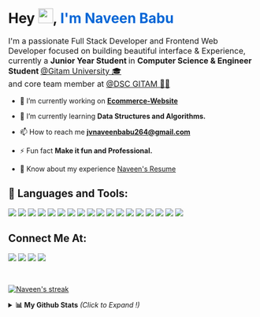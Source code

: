 <!-- <a href="#"><img width="100%" height="auto" src="https://i.imgur.com/iXuL1HG.png" height="175px"/></a> -->

<h1 align="left">Hey <img src="https://raw.githubusercontent.com/MartinHeinz/MartinHeinz/master/wave.gif" width="30px">, <span style="color:#0366d6">I'm Naveen Babu </span></h1>
<p align="left" style="font-size:16px">I'm a passionate Full Stack Developer and Frontend Web Developer focused on building beautiful interface & Experience, <br>  currently a <b>Junior Year Student </b> in <b>Computer Science & Engineer Student </b> <a href="https://www.gitam.edu/">@Gitam University 🎓</a> <br> and core team member at <a href="https://dsc-website-v2.vercel.app/">@DSC GITAM 👨‍💻</a> 

<br />

- 🔭 I’m currently working on **[Ecommerce-Website](https://github.com/jvnaveenbabu/KIWU-Fashions)**

- 🌱 I’m currently learning **Data Structures and Algorithms.**

- 📫 How to reach me **jvnaveenbabu264@gmail.com**

- ⚡ Fun fact **Make it fun and Professional.**

- 📑 Know about my experience <a href="https://drive.google.com/file/d/13YnPGIaMXdBtIa_ImOtOSEjfxShOTabn/view?usp=sharing">Naveen's Resume</a>


## 🚀 Languages and Tools:

<p align="left"> 
    <img src="https://img.icons8.com/color/48/000000/c-plus-plus-logo.png"/>
    <img src="https://img.icons8.com/color/48/000000/python.png"/>
    <img src="https://img.icons8.com/color/48/000000/java-coffee-cup-logo.png"/>
    <img src="https://img.icons8.com/color/48/000000/html-5.png"/> 
    <img src="https://img.icons8.com/color/48/000000/css3.png"/> 
    <img src="https://img.icons8.com/color/48/000000/bootstrap.png"/> 
    <img src="https://img.icons8.com/color/48/000000/javascript.png"/>
    <img src="https://img.icons8.com/color/48/000000/git.png"/>
    <img src="https://img.icons8.com/color/48/000000/react-native.png"/>
    <img src="https://img.icons8.com/color/48/000000/firebase.png"/>
    <img src="https://img.icons8.com/color/48/000000/nodejs.png"/>
    <img src="https://img.icons8.com/color/48/000000/mongodb.png"/>
    <img src="https://img.icons8.com/fluent/48/000000/mysql-logo.png"/>
    <img src="https://img.icons8.com/color/48/000000/windows-10.png"/>
    <img src="https://img.icons8.com/fluent/48/000000/console.png"/>
    <img src="https://img.icons8.com/fluent/48/000000/old-vmware-logo.png"/>
    <img src="https://img.icons8.com/color/48/000000/figma.png"/>
    <img src="https://img.icons8.com/color/48/000000/adobe-xd.png"/>

</p>

## Connect Me At:

<p align="left">

<a href="mailto:jvnaveenbabu264@gmail.com" target="_blank"><img src="https://img.icons8.com/fluent/48/000000/mail.png"/></a>
<a href = "https://www.linkedin.com/in/j-v-naveen-babu/" target="_blank"><img src="https://img.icons8.com/fluent/48/000000/linkedin.png"/></a>
<a href = "https://twitter.com/JVNaveenBabu1" target="_blank"><img src="https://img.icons8.com/fluent/48/000000/twitter.png"/></a>
<a href = "https://www.instagram.com/webdev.commune/" target="_blank"><img src="https://img.icons8.com/fluent/48/000000/instagram-new.png"/></a>

</p>

<br />

<p align="left">
    <a href="https://github.com/jvnaveenbabu/github-readme-streak-stats">
        <img title="🔥 Get streak stats for your profile at git.io/streak-stats" alt="Naveen's streak" src="https://github-readme-streak-stats.herokuapp.com/?user=jvnaveenbabu&theme=black-ice&hide_border=true&stroke=0000&background=060A0CD0"/>
    </a>
</p>

<details close>
<summary><b>📊 My Github Stats</b> <i>(Click to Expand !)</i></summary>
  <br/>
    <a href="https://github.com/jvnaveenbabu/github-readme-stats"><img alt="Naveen's Github Stats" src="https://github-readme-stats.vercel.app/api?username=jvnaveenbabu&show_icons=true&count_private=true&theme=react&hide_border=true&bg_color=0D1117" /></a>
  <a href="https://github.com/jvnaveenbabu/github-readme-stats"><img alt="Naveen's Top Languages" src="https://github-readme-stats.vercel.app/api/top-langs/?username=jvnaveenbabu&langs_count=8&count_private=true&layout=compact&theme=react&hide_border=true&bg_color=0D1117" /></a>

</details>
<br/>
<br/>

